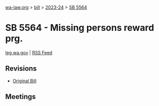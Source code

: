 [wa-law.org](/) > [bill](/bill/) > [2023-24](/bill/2023-24/) > [SB 5564](/bill/2023-24/sb/5564/)

# SB 5564 - Missing persons reward prg.
[leg.wa.gov](https://app.leg.wa.gov/billsummary?BillNumber=5564&Year=2023&Initiative=false) | [RSS Feed](./rss.xml)

## Revisions
* [Original Bill](1/)

## Meetings